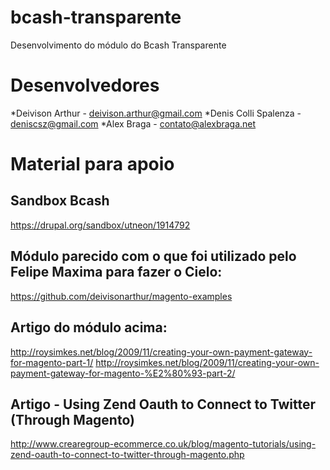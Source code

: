 bcash-transparente
==================
Desenvolvimento do módulo do Bcash Transparente

Desenvolvedores
==================
*Deivison Arthur  -  deivison.arthur@gmail.com
*Denis Colli Spalenza  -  deniscsz@gmail.com
*Alex Braga  -  contato@alexbraga.net


Material para apoio
==================


Sandbox Bcash
----------------------
https://drupal.org/sandbox/utneon/1914792


Módulo parecido com o que foi utilizado pelo Felipe Maxima para fazer o Cielo:
----------------------
https://github.com/deivisonarthur/magento-examples


Artigo do módulo acima:
----------------------
http://roysimkes.net/blog/2009/11/creating-your-own-payment-gateway-for-magento-part-1/
http://roysimkes.net/blog/2009/11/creating-your-own-payment-gateway-for-magento-%E2%80%93-part-2/


Artigo - Using Zend Oauth to Connect to Twitter (Through Magento)
----------------------
http://www.crearegroup-ecommerce.co.uk/blog/magento-tutorials/using-zend-oauth-to-connect-to-twitter-through-magento.php
